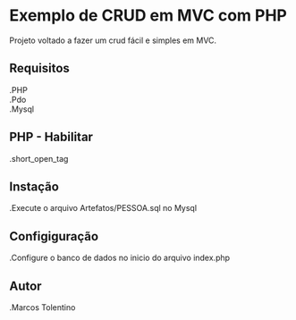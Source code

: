 # Exemplo de CRUD em MVC com PHP

Projeto voltado a fazer um crud fácil e simples em MVC. 

## Requisitos

.PHP  
.Pdo  
.Mysql  

## PHP - Habilitar

.short_open_tag

## Instação

.Execute o arquivo Artefatos/PESSOA.sql no Mysql

## Configiguração

.Configure o banco de dados no inicio do arquivo index.php

## Autor

.Marcos Tolentino
